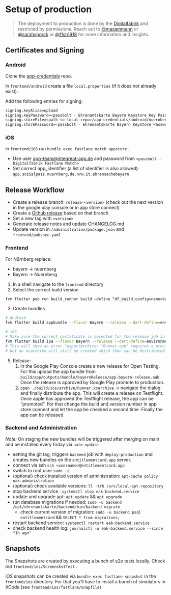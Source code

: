 # Setup of production

> The deployment to production is done by the [Digitalfabrik](https://github.com/digitalfabrik/) and restricted by permissions.
> Reach out to [@maxammann](https://github.com/maxammann/) or [@sarahsporck](https://github.com/sarahsporck/) or [@f1sh1918](https://github.com/f1sh1918/) for more information and insights.

## Certificates and Signing

### Android

Clone the [app-credentials](https://github.com/digitalfabrik/app-credentials) repo.

In `frontend/android` create a file `local.properties` (if it does not already exist).

Add the following entries for signing:

```bash
signing.keyAlias=upload
signing.keyPassword=<passbolt - Ehrenamtskarte Bayern Keystore Key Password>
signing.storeFile=<path-to-local-repo>/app-credentials/android/nuernberg-sozialpass.jks
signing.storePassword=<passbolt - Ehrenamtskarte Bayern Keystore Password>
```

### iOS

In `frontend/iOS`  run `bundle exec fastlane match appstore` .

- Use user [app-team@integreat-app.de](mailto:app-team@integreat-app.de) and password from `<passbolt - Digitalfabrik Fastlane Match>`
- Set correct app_identifier (a list of identifier is also allowed): `app.sozialpass.nuernberg,de.nrw.it.ehrensachebayern`

## Release Workflow

- Create a release branch: `release-<version>`  (check out the next version in the google play console or in app store connect)
- Create a  [Github release](https://github.com/digitalfabrik/entitlementcard/releases/new) based on that branch
- Set a new tag with `<version>`
- Generate release notes and update CHANGELOG.md
- Update version in `/administration/package.json` and `frontend/pubspec.yaml`

### Frontend

For Nürnberg replace:

- bayern → nuernberg
- Bayern → Nuernberg

1. In a shell navigate to the `frontend` directory
2. Select the correct build version

```bash
fvm flutter pub run build_runner build —define “df_build_config=name=bayern”
```

3. Create bundles

```bash
# Android
fvm flutter build appbundle --flavor Bayern --release --dart-define=environment=production

# iOS
# Make sure the correct certificate is selected for the release job in xcode
fvm flutter build ipa --flavor Bayern --release --dart-define=environment=production
# This will show an error "exportArchive: "Runner.app" requires a provisioning profile."
# but an xcarchive will still be created which then can be distributed via xcode
```

5. Release:
    1. In the Google Play Console create a new release for Open Testing. For this upload the app bundle from `build/app/outputs/bundle/bayernRelease/app-bayern-release.aab`. Once the release is approved by Google Play promote to production.
    2. `open ./build/ios/archive/Runner.xcarchive` → navigate the dialog and finally distribute the app. This will create a release on Testflight. Once apple has approved the Testflight release, the app can be “promoted”. For that change the build and version number in app store connect and let the app be checked a second time. Finally the app can be released.


### Backend and Administration
*Note:* On staging the new bundles will be triggered after merging on main and be installed every friday via `auto-update`

- setting the git tag, triggers `backend` job with `deploy-production` and creates new bundles on the `entitlementcard.app` server.
- connect via ssh `ssh <username>@entitlementcard.app`
- switch to root user `sudo -i`
- (optional) check installed version of administration: `apt-cache policy eak-administration`
- (optional) check available versions: `ll -trh /srv/local-apt-repository`
- stop backend service : `systemctl stop eak-backend.service`
- update and upgrade apt: `apt update` && `apt upgrade`
- run database migrations if needed: `sudo -u backend /opt/ehrenamtskarte/backend/bin/backend migrate`
  - check current version of migration: `sudo -u backend psql entitlementcard` && `SELECT * from migrations;`
- restart backend service: `systemctl restart eak-backend.service`
- check backend health log: `journalctl -u eak-backend.service --since "1h ago"`

## Snapshots

The Snapshots are created by executing a bunch of e2e tests locally. Check out `frontend/ios/ScreenshotTest` .

iOS snapshots can be created via `bundle exec fastlane snapshot` in the `frontend/ios` directory. For that you’ll have to install a bunch of simulators in XCode (see `frontend/ios/fastlane/Snapfile`)
